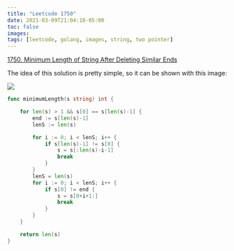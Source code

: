 ```yaml
---
title: "Leetcode 1750"
date: 2021-03-09T21:04:18-05:00
toc: false
images:
tags: [leetcode, golang, images, string, two pointer]
---
```


[1750. Minimum Length of String After Deleting Similar Ends](https://leetcode.com/problems/minimum-length-of-string-after-deleting-similar-ends/)

The idea of this solution is pretty simple, so it can be shown with this image:


![](https://i.imgur.com/QAmU64G.jpg)


``` go
func minimumLength(s string) int {

    for len(s) > 1 && s[0] == s[len(s)-1] {
        end := s[len(s)-1]
        lenS := len(s)

        for i := 0; i < lenS; i++ {
            if s[len(s)-1] != s[0] {
                s = s[:len(s)-i-1]
                break
            }
        }
        lenS = len(s)
        for i := 0; i < lenS; i++ {
            if s[0] != end {
                s = s[0+i+1:]
                break
            }
        }
    }

    return len(s)
}

```